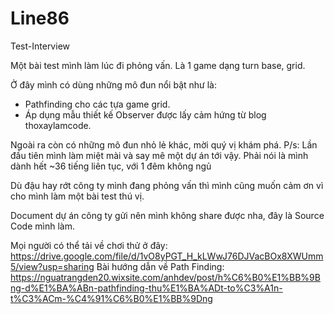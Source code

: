 # Line86
Test-Interview

Một bài test mình làm lúc đi phỏng vấn. Là 1 game dạng turn base, grid.

Ở đây mình có dùng những mô đun nổi bật như là:
- Pathfinding cho các tựa game grid.
- Áp dụng mẫu thiết kế Observer được lấy cảm hứng từ blog thoxaylamcode.

Ngoài ra còn có những mô đun nhỏ lẻ khác, mời quý vị khám phá.
P/s: Lần đầu tiên mình làm miệt mài và say mê một dự án tới vậy. Phải nói là mình dành hết ~36 tiếng liên tục, với 1 đêm không ngủ

Dù đậu hay rớt công ty mình đang phỏng vấn thì mình cũng muốn cảm ơn vì cho mình làm một bài test thú vị.

Document dự án công ty gửi nên mình không share được nha, đây là Source Code mình làm.

Mọi người có thể tải về chơi thử ở đây: https://drive.google.com/file/d/1vO8yPGT_H_kLWwJ76DJVacBOx8XWUmm5/view?usp=sharing
Bài hướng dẫn về Path Finding: https://nguatrangden20.wixsite.com/anhdev/post/h%C6%B0%E1%BB%9Bng-d%E1%BA%ABn-pathfinding-thu%E1%BA%ADt-to%C3%A1n-t%C3%ACm-%C4%91%C6%B0%E1%BB%9Dng
